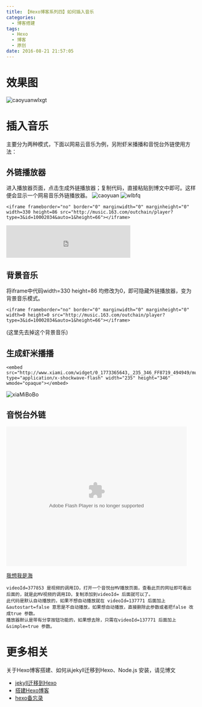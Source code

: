 ```yaml
---
title: 【Hexo博客系列四】如何插入音乐
categories:
  - 博客搭建
tags:
  - Hexo
  - 博客
  - 原创
date: 2016-08-21 21:57:05
---
```


# 效果图
![caoyuanwlxgt](http://ob6otnqbf.bkt.clouddn.com/aa51e01d5788a767fee817b3f5b819d5.png)    


# 插入音乐
主要分为两种模式，下面以网易云音乐为例，另附虾米播播和音悦台外链使用方法：


## 外链播放器
进入播放器页面，点击生成外链播放器；复制代码，直接粘贴到博文中即可。这样便会显示一个网易音乐外链播放器。
![caoyuan](http://ob6otnqbf.bkt.clouddn.com/af6b51545c8bdcb9e14683510136e22f.png)
![wlbfq](http://ob6otnqbf.bkt.clouddn.com/898994da90972b946c288c56cff688b9.png)
```
<iframe frameborder="no" border="0" marginwidth="0" marginheight="0" width=330 height=86 src="http://music.163.com/outchain/player?type=3&id=10002034&auto=1&height=66"></iframe>
```
<iframe frameborder="no" border="0" marginwidth="0" marginheight="0" width=330 height=86 src="http://music.163.com/outchain/player?type=3&id=10002034&auto=1&height=66"></iframe>  


## 背景音乐
将iframe中代码width=330 height=86 均修改为0，即可隐藏外链播放器，变为背景音乐模式。
```
<iframe frameborder="no" border="0" marginwidth="0" marginheight="0" width=0 height=0 src="http://music.163.com/outchain/player?type=3&id=10002034&auto=1&height=66"></iframe>
```
> <!-- <iframe frameborder="no" border="0" marginwidth="0" marginheight="0" width=0 height=0 src="http://music.163.com/outchain/player?type=3&id=10002034&auto=1&height=66"></iframe> -->
(这里先去掉这个背景音乐)    


## 生成虾米播播
```
<embed src="http://www.xiami.com/widget/0_1773365643,_235_346_FF8719_494949/multiPlayer.swf" type="application/x-shockwave-flash" width="235" height="346" wmode="opaque"></embed>
```
![xiaMiBoBo](http://ob6otnqbf.bkt.clouddn.com/3a3caa9f29ff803989187d1589d21bb3.png)


## 音悦台外链
<object id='splayer' width='480' height='370' ><param name='allowScriptAccess' value='always' /><embed pluginspage='http://www.macromedia.com/go/getflashplayer' src='http://www.yinyuetai.com/swf/player.swf?videoId=377853&simple=true' type='application/x-shockwave-flash' name='splayer' allowFullScreen='true' allowScriptAccess='always' width='480' height='370'></embed></object>

[我想我是海](http://v.yinyuetai.com/video/377853)

```
videoId=377853 是视频的调用ID，打开一个音悦台MV播放页面，查看此页的网址即可看出后面的，就是此MV视频的调用ID，复制添加到videoId= 后面就可以了。
此代码是默认自动播放的，如果不想自动播放就在 videoId=137771 后面加上 &autostart=false 意思是不自动播放，如果想自动播放，直接删除此参数或者把false 改成true 参数。
播放器默认是带有分享按钮功能的，如果想去除，只需在videoId=137771 后面加上&simple=true 参数。
```


# 更多相关
关于Hexo博客搭建、如何从jekyll迁移到Hexo、Node.js 安装，请见博文
* [jekyll迁移到Hexo](http://mrscorpion.github.io/2015/02/05/jekeyll2hexo/)
* [搭建Hexo博客](http://mrscorpion.github.io/2014/02/08/搭建Hexo博客/)
* [hexo备忘录](http://mrscorpion.github.io/2014/02/02/Tag-Plugins/)
